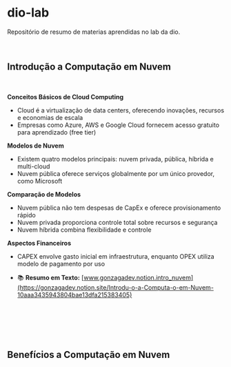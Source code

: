 # dio-lab
Repositório de resumo de materias aprendidas no lab da dio.

&nbsp;


## Introdução a Computação em Nuvem

&nbsp;

**Conceitos Básicos de Cloud Computing**

- Cloud é a virtualização de data centers, oferecendo inovações, recursos e economias de escala
- Empresas como Azure, AWS e Google Cloud fornecem acesso gratuito para aprendizado (free tier)

**Modelos de Nuvem**

- Existem quatro modelos principais: nuvem privada, pública, híbrida e multi-cloud
- Nuvem pública oferece serviços globalmente por um único provedor, como Microsoft

**Comparação de Modelos**

- Nuvem pública não tem despesas de CapEx e oferece provisionamento rápido
- Nuvem privada proporciona controle total sobre recursos e segurança
- Nuvem híbrida combina flexibilidade e controle

**Aspectos Financeiros**

- CAPEX envolve gasto inicial em infraestrutura, enquanto OPEX utiliza modelo de pagamento por uso

- 📚 **Resumo em Texto:** [www.gonzagadev.notion.intro_nuvem](https://gonzagadev.notion.site/Introdu-o-a-Computa-o-em-Nuvem-10aaa3435943804bae13dfa215383405)

&nbsp;
---
&nbsp;

## Benefícios a Computação em Nuvem

&nbsp;

